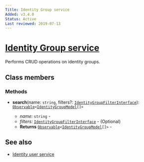 ```yaml
---
Title: Identity Group service
Added: v3.4.0
Status: Active
Last reviewed: 2019-07-13
---
```


# [Identity Group service](../../../lib/process-services-cloud/src/lib/group/services/identity-group.service.ts "Defined in identity-group.service.ts")

Performs CRUD operations on identity groups.

## Class members

### Methods

-   **search**(name: `string`, filters?: [`IdentityGroupFilterInterface`](../../../lib/process-services-cloud/src/lib/group/services/identity-group-filter.interface.ts)): [`Observable`](http://reactivex.io/documentation/observable.html)`<`[`IdentityGroupModel`](../../../lib/process-services-cloud/src/lib/group/models/identity-group.model.ts)`[]>`<br/>

    -   _name:_ `string`  - 
    -   _filters:_ [`IdentityGroupFilterInterface`](../../../lib/process-services-cloud/src/lib/group/services/identity-group-filter.interface.ts)  - (Optional) 
    -   **Returns** [`Observable`](http://reactivex.io/documentation/observable.html)`<`[`IdentityGroupModel`](../../../lib/process-services-cloud/src/lib/group/models/identity-group.model.ts)`[]>` -

## See also

-   [Identity user service](../../core/userInfo/services/identity-user.service.md)
